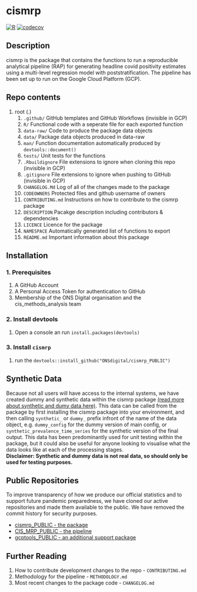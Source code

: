 # cismrp
[![R](https://github.com/ONSdigital/cismrp_PUBLIC/actions/workflows/r.yaml/badge.svg?branch=main)](https://github.com/ONSdigital/cismrp_PUBLIC/actions/workflows/r.yaml)
[![codecov](https://codecov.io/gh/ONSdigital/cismrp_PUBLIC/branch/main/graph/badge.svg?token=grjGrslGVD)](https://codecov.io/gh/ONSdigital/cismrp_PUBLIC)
## Description
cismrp is the package that contains the functions to run a reproducible analytical pipeline (RAP) for generating headline covid positivity estimates using a multi-level regression model with poststratification. The pipeline has been set up to run on the Google Cloud Platform (GCP). 

## Repo contents
  
 1. root (.)
    1. `.github/`  GitHub templates and GitHub Workflows (invisible in GCP)
    2. `R/` Functional code with a seperate file for each exported function
    3. `data-raw/`   Code to produce the package data objects
    4. `data/`  Package data objects produced in data-raw
    5. `man/`  Function documentation automatically produced by `devtools::document()`
    6. `tests/` Unit tests for the functions
    7. `.Rbuildignore` File extensions to ignore when cloning this repo (invisible in GCP)
    8. `.gitignore` File extensions to ignore when pushing to GitHub (invisible in GCP)
    9. `CHANGELOG.Md` Log of all of the changes made to the package
    10. `CODEOWNERS` Protected files and github username of owners
    11. `CONTRIBUTING.md` Instructions on how to contribute to the cismrp package
    12. `DESCRIPTION` Pacakge description including contributors & dependencies
    13. `LICENCE` Licence for the package
    14. `NAMESPACE` Automatically generated list of functions to export
    15. `README.md` Important information about this package

## Installation
  
### 1. Prerequisites 
 1. A GitHub Account
 2. A Personal Access Token for authentication to GitHub
 3. Membership of the ONS Digital organisation and the cis_methods_analysis team
 
### 2. Install devtools
 1. Open a console an run `install.packages(devtools)`

### 3. Install `cismrp`
 1. run the  `devtools::install_github("ONSdigital/cismrp_PUBLIC")`

  
## Synthetic Data

Because not all users will have access to the internal systems, we have created dummy and synthetic data within the cismrp package [(read more about synthetic and dumy data here)](https://syntheticus.ai/guide-everything-you-need-to-know-about-synthetic-data#:~:text=Synthetic%20and%20dummy%20data%20are,typically%20create%20dummy%20data%20manually). This data can be called from the package by first installing the cismrp package into your environment, and then calling `synthetic_` or `dummy_` prefix infront of the name of the data object, e.g. `dummy_config` for the dummy version of main config, or `synthetic_prevalence_time_series` for the synthetic version of the final output. This data has been predominantly used for unit testing within the package, but it could also be useful for anyone looking to visualise what the data looks like at each of the processing stages. 
<br> **Disclaimer: Synthetic and dummy data is not real data, so should only be used for testing purposes.**

## Public Repositories
To improve transparency of how we produce our official statistics and to support future pandemic preparedness, we have cloned our active repositories and made them available to the public. We have removed the commit history for security purposes. 
- [cismrp_PUBLIC - the package](https://github.com/ONSdigital/cismrp_PUBLIC)
- [CIS_MRP_PUBLIC - the pipeline](https://github.com/ONSdigital/CIS_MRP_PUBLIC)
- [gcptools_PUBLIC - an additional support package](https://github.com/ONSdigital/gcptools_PUBLIC)

## Further Reading
 1. How to contribute development changes to the repo - `CONTRIBUTING.md`
 2. Methodology for the pipeline - `METHODOLOGY.md`
 3. Most recent changes to the package code - `CHANGELOG.md`
 
